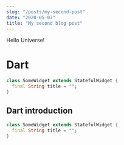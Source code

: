 ```yaml
---
slug: "/posts/my-second-post"
date: "2020-05-07"
title: "My second blog post"
---
```


Hello Universe!

# Dart

```dart:title=dart.dart
class SomeWidget extends StatefulWidget {
  final String title = "";
}
```

## Dart introduction



```dart
class SomeWidget extends StatefulWidget {
  final String title = "";
}
```